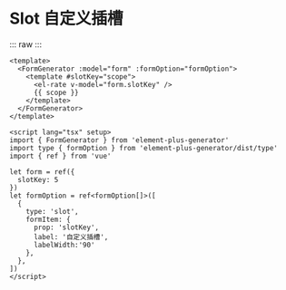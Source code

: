 <script setup>
import Slot from './../../../element-plus-generator-demo/src/views/Control/components/Slot.vue'
</script>

# Slot 自定义插槽


::: raw
<Slot/>
:::

```vue
<template>
  <FormGenerator :model="form" :formOption="formOption">
    <template #slotKey="scope">
      <el-rate v-model="form.slotKey" />
      {{ scope }}
    </template>
  </FormGenerator>
</template>

<script lang="tsx" setup>
import { FormGenerator } from 'element-plus-generator'
import type { formOption } from 'element-plus-generator/dist/type'
import { ref } from 'vue'

let form = ref({
  slotKey: 5
})
let formOption = ref<formOption[]>([
  {
    type: 'slot',
    formItem: {
      prop: 'slotKey',
      label: '自定义插槽',
      labelWidth:'90'
    },
  },
])
</script>

```
